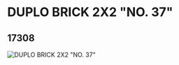 # DUPLO BRICK 2X2 "NO. 37"
## 17308
![DUPLO BRICK 2X2 "NO. 37"](https://lc-www-live-s.legocdn.com/media/bricks/5/2/6070165.jpg)